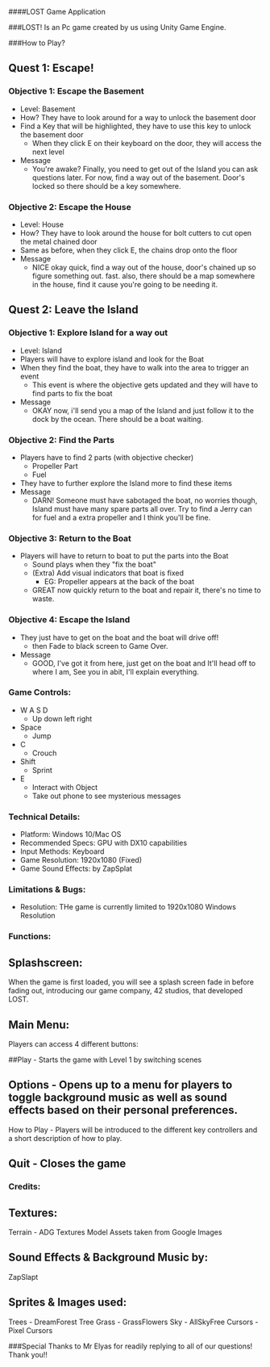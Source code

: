  ####LOST Game Application

###LOST! Is an Pc game created by us using Unity Game Engine. 

###How to Play? 

## Quest 1: Escape!

### Objective 1: Escape the Basement

- Level: Basement
- How? They have to look around for a way to unlock the basement door
- Find a Key that will be highlighted, they have to use this key to unlock the basement door
    - When they click E on their keyboard on the door, they will access the next level
- Message
    - You're awake? Finally, you need to get out of the Island you can ask questions later. For now, find a way out of the basement. Door's locked so there should be a key somewhere.

### Objective 2: Escape the House

- Level: House
- How? They have to look around the house for bolt cutters to cut open the metal chained door
- Same as before, when they click E, the chains drop onto the floor
- Message
    - NICE okay quick, find a way out of the house, door's chained up so figure something out. fast. also, there should be a map somewhere in the house, find it cause you're going to be needing it.

## Quest 2: Leave the Island

### Objective 1: Explore Island for a way out

- Level: Island
- Players will have to explore island and look for the Boat
- When they find the boat, they have to walk into the area to trigger an event
    - This event is where the objective gets updated and they will have to find parts to fix the boat
- Message
    - OKAY now, i'll send you a map of the Island and just follow it to the dock by the ocean. There should be a boat waiting.

### Objective 2: Find the Parts

- Players have to find 2 parts (with objective checker)
    - Propeller Part
    - Fuel
- They have to further explore the Island more to find these items
- Message
    - DARN! Someone must have sabotaged the boat, no worries though, Island must have many spare parts all over. Try to find a Jerry can for fuel and a extra propeller and I think you'll be fine.

### Objective 3: Return to the Boat

- Players will have to return to boat to put the parts into the Boat
    - Sound plays when they "fix the boat"
    - (Extra) Add visual indicators that boat is fixed
        - EG: Propeller appears at the back of the boat
    - GREAT now quickly return to the boat and repair it, there's no time to waste.

### Objective 4: Escape the Island

- They just have to get on the boat and the boat will drive off!
    - then Fade to black screen to Game Over.
- Message
    - GOOD, I've got it from here, just get on the boat and It'll head off to where I am, See you in abit, I'll explain everything.
    
### Game Controls: 
- W A S D
    - Up down left right
- Space
    - Jump
- C
    - Crouch
- Shift
    - Sprint
- E
    - Interact with Object
    - Take out phone to see mysterious messages
    
### Technical Details: 
- Platform: Windows 10/Mac OS
- Recommended Specs: GPU with DX10 capabilities 
- Input Methods: Keyboard
- Game Resolution: 1920x1080 (Fixed) 
- Game Sound Effects: by ZapSplat

### Limitations & Bugs: 
- Resolution: THe game is currently limited to 1920x1080 Windows Resolution

### Functions: 
## Splashscreen:
When the game is first loaded, you will see a splash screen fade in before fading out, introducing our game company, 42 studios, that developed LOST.

## Main Menu:

Players can access 4 different buttons: 

##Play - Starts the game with Level 1 by switching scenes

## Options - Opens up to a menu for players to toggle background music as well as sound effects based on their personal preferences.
How to Play - Players will be introduced to the different key controllers and a short description of how to play.

## Quit - Closes the game

### Credits: 
## Textures: 
Terrain - ADG Textures
Model Assets taken from Google Images

## Sound Effects & Background Music by:
ZapSlapt

## Sprites & Images used:
Trees - DreamForest Tree
Grass - GrassFlowers
Sky - AllSkyFree
Cursors - Pixel Cursors

###Special Thanks to Mr Elyas for readily replying to all of our questions! Thank you!!


